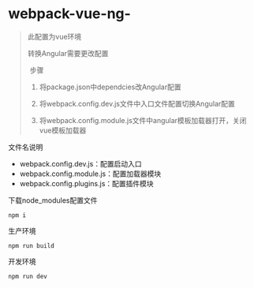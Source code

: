 # webpack-vue-ng-
> 此配置为vue环境
>
> 转换Angular需要更改配置
>
> ​	步骤
>
> 1. 将package.json中dependcies改Angular配置
>
> 	2. 将webpack.config.dev.js文件中入口文件配置切换Angular配置
> 	3. 将webpack.config.module.js文件中angular模板加载器打开，关闭vue模板加载器

文件名说明

- webpack.config.dev.js：配置启动入口
- webpack.config.module.js：配置加载器模块
- webpack.config.plugins.js：配置插件模块

下载node_modules配置文件

```
npm i
```

生产环境

```
npm run build
```

开发环境

```
npm run dev
```

